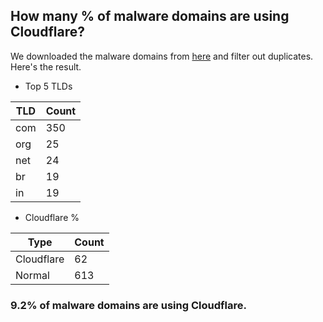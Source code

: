 ## How many % of malware domains are using Cloudflare?


We downloaded the malware domains from [here](https://urlhaus.abuse.ch) and filter out duplicates.
Here's the result.


[//]: # (start replacement)


- Top 5 TLDs

| TLD | Count |
| --- | --- |
| com | 350 |
| org | 25 |
| net | 24 |
| br | 19 |
| in | 19 |


- Cloudflare %

| Type | Count |
| --- | --- |
| Cloudflare | 62 |
| Normal | 613 |


### 9.2% of malware domains are using Cloudflare.